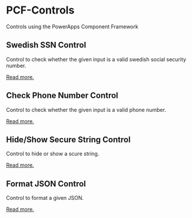 # PCF-Controls
Controls using the PowerApps Component Framework

## Swedish SSN Control
Control to check whether the given input is a valid swedish social security number.

[Read more.](SwedishSSNControl)

## Check Phone Number Control
Control to check whether the given input is a valid phone number.

[Read more.](CheckPhoneNumberControl)

## Hide/Show Secure String Control
Control to hide or show a scure string.

[Read more.](HideShowSecureStringControl)

## Format JSON Control
Control to format a given JSON.

[Read more.](FormatJSONControl)
